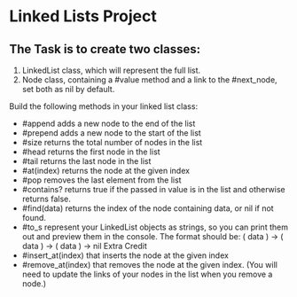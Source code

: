 # Linked Lists Project

## The Task is to create two classes:
  1. LinkedList class, which will represent the full list.
  2. Node class, containing a #value method and a link to the #next_node, set both as nil by default.

Build the following methods in your linked list class:
  - #append adds a new node to the end of the list
  - #prepend adds a new node to the start of the list
  - #size returns the total number of nodes in the list
  - #head returns the first node in the list
  - #tail returns the last node in the list
  - #at(index) returns the node at the given index
  - #pop removes the last element from the list
  - #contains? returns true if the passed in value is in the list and otherwise returns false.
  - #find(data) returns the index of the node containing data, or nil if not found.
  - #to_s represent your LinkedList objects as strings, so you can print them out and preview them in the console. The format should be: ( data ) -> ( data ) -> ( data ) -> nil
Extra Credit
  - #insert_at(index) that inserts the node at the given index
  - #remove_at(index) that removes the node at the given index. (You will need to update the links of your nodes in the list when you remove a node.)
